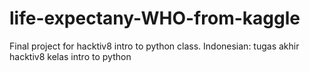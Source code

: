 # life-expectany-WHO-from-kaggle
Final project for hacktiv8 intro to python class. Indonesian: tugas akhir hacktiv8 kelas intro to python
